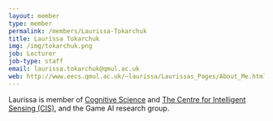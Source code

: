 ```yaml
---
layout: member
type: member
permalink: /members/Laurissa-Tokarchuk
title: Laurissa Tokarchuk
img: /img/tokarchuk.png
job: Lecturer
job-type: staff
email: laurissa.tokarchuk@qmul.ac.uk
web: http://www.eecs.qmul.ac.uk/~laurissa/Laurissas_Pages/About_Me.html
---
```


Laurissa is member of [Cognitive Science](http://cogsci.eecs.qmul.ac.uk/) and [The Centre for Intelligent Sensing (CIS)](http://cis.eecs.qmul.ac.uk/), and the Game AI research group.